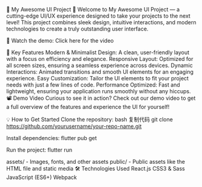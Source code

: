 
🌟 My Awesome UI Project
🚀 Welcome to My Awesome UI Project — a cutting-edge UI/UX experience designed to take your projects to the next level! This project combines sleek design, intuitive interactions, and modern technologies to create a truly outstanding user interface.

🔗 Watch the demo: Click here for the video



🎨 Key Features
Modern & Minimalist Design: A clean, user-friendly layout with a focus on efficiency and elegance.
Responsive Layout: Optimized for all screen sizes, ensuring a seamless experience across devices.
Dynamic Interactions: Animated transitions and smooth UI elements for an engaging experience.
Easy Customization: Tailor the UI elements to fit your project needs with just a few lines of code.
Performance Optimized: Fast and lightweight, ensuring your application runs smoothly without any hiccups.
📽 Demo Video
Curious to see it in action? Check out our demo video to get a full overview of the features and experience the UI for yourself!



💡 How to Get Started
Clone the repository:
bash
复制代码
git clone https://github.com/yourusername/your-repo-name.git


Install dependencies:
flutter pub get 


Run the project:
flutter run


assets/ - Images, fonts, and other assets
public/ - Public assets like the HTML file and static media
🛠 Technologies Used
React.js
CSS3 & Sass
JavaScript (ES6+)
Webpack
